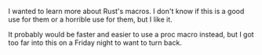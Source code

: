 I wanted to learn more about Rust's macros.  I don't know if this is a
good use for them or a horrible use for them, but I like it.

It probably would be faster and easier to use a proc macro instead,
but I got too far into this on a Friday night to want to turn back.
